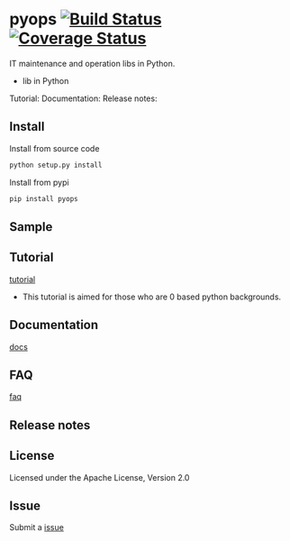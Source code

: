 pyops [![Build Status]][Travis CI] [![Coverage Status]][Coverage]
========

IT maintenance and operation libs in Python.

- lib in Python

Tutorial:
Documentation:
Release notes:

Install
-------
Install from source code
``` bash
python setup.py install
```

Install from pypi
``` bash
pip install pyops
```
Sample
-------



Tutorial
--------
 [tutorial](https://webji.github.io/pyops/tutorial/index) 
 - This tutorial is aimed for those who are 0 based python backgrounds. 

Documentation
-------------
[docs](https://github.com/webji/pyops)


FAQ
---
[faq](faq)

Release notes
-------------

License
-------
Licensed under the Apache License, Version 2.0

Issue
-----
Submit a [issue][Issue]


[Build Status]:         https://img.shields.io/travis/webji/pyops/master.svg?style=flat
[Travis CI]:            https://travis-ci.org/webji/pyops
[Coverage Status]:      https://coveralls.io/repos/github/webji/pyops/badge.svg?branch=master&style=flat
[Coverage]:             https://coveralls.io/github/webji/pyops
[Issue]:                https://github.com/webji/pyops/issues

